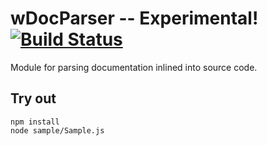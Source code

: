 
# wDocParser -- Experimental! [![Build Status](https://travis-ci.org/Wandalen/wDocParser.svg?branch=master)](https://travis-ci.org/Wandalen/wDocParser)

Module for parsing documentation inlined into source code.

## Try out
```
npm install
node sample/Sample.js
```

